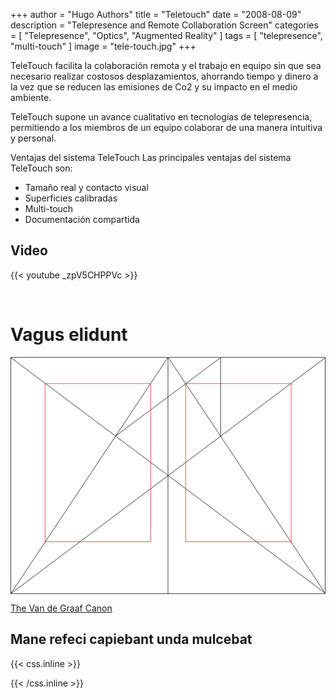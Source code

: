+++
author = "Hugo Authors"
title = "Teletouch"
date = "2008-08-09"
description = "Telepresence and Remote Collaboration Screen"
categories = [
    "Telepresence",
    "Optics", 
    "Augmented Reality"
]
tags = [
    "telepresence",
    "multi-touch"
]
image = "tele-touch.jpg"
+++

TeleTouch facilita la colaboración remota y el trabajo en equipo sin que sea necesario realizar costosos desplazamientos, ahorrando tiempo y dinero a la vez que se reducen las emisiones de Co2 y su impacto en el medio ambiente.

TeleTouch supone un avance cualitativo en tecnologías de telepresencia, permitiendo a los miembros de un equipo colaborar de una manera intuitiva y personal.

Ventajas del sistema TeleTouch
Las principales ventajas del sistema TeleTouch son:
- Tamaño real y contacto visual
- Superficies calibradas
- Multi-touch
- Documentación compartida

## Video 

{{< youtube _zpV5CHPPVc >}}

<br>


# Vagus elidunt

<svg class="canon" xmlns="http://www.w3.org/2000/svg" overflow="visible" viewBox="0 0 496 373" height="373" width="496"><g fill="none"><path stroke="#000" stroke-width=".75" d="M.599 372.348L495.263 1.206M.312.633l494.95 370.853M.312 372.633L247.643.92M248.502.92l246.76 370.566M330.828 123.869V1.134M330.396 1.134L165.104 124.515"></path><path stroke="#ED1C24" stroke-width=".75" d="M275.73 41.616h166.224v249.05H275.73zM54.478 41.616h166.225v249.052H54.478z"></path><path stroke="#000" stroke-width=".75" d="M.479.375h495v372h-495zM247.979.875v372"></path><ellipse cx="498.729" cy="177.625" rx=".75" ry="1.25"></ellipse><ellipse cx="247.229" cy="377.375" rx=".75" ry="1.25"></ellipse></g></svg>

[The Van de Graaf Canon](https://en.wikipedia.org/wiki/Canons_of_page_construction#Van_de_Graaf_canon)

## Mane refeci capiebant unda mulcebat



{{< css.inline >}}
<style>
.canon { background: white; width: 100%; height: auto; }
</style>
{{< /css.inline >}}
